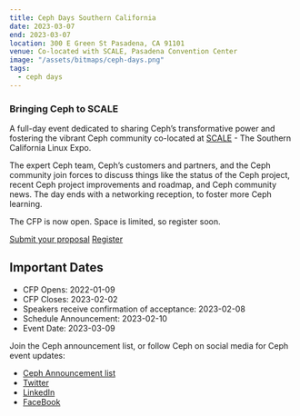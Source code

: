 ```yaml
---
title: Ceph Days Southern California
date: 2023-03-07
end: 2023-03-07
location: 300 E Green St Pasadena, CA 91101
venue: Co-located with SCALE, Pasadena Convention Center
image: "/assets/bitmaps/ceph-days.png"
tags:
  - ceph days
---
```


### Bringing Ceph to SCALE

A full-day event dedicated to sharing Ceph’s transformative power and fostering
the vibrant Ceph community co-located at <a
href="https://www.socallinuxexpo.org/scale/20x">SCALE</a> - The Southern
California Linux Expo.

The expert Ceph team, Ceph’s customers and partners, and the Ceph community
join forces to discuss things like the status of the Ceph project, recent Ceph
project improvements and roadmap, and Ceph community news. The day ends with
a networking reception, to foster more Ceph learning.

The CFP is now open. Space is limited, so register soon.

<a class="button" href="https://survey.zohopublic.com/zs/3UBUpC">Submit your proposal</a>
<a class="button" href="https://register.socallinuxexpo.org/reg6/">Register</a>

## Important Dates

- CFP Opens: 2022-01-09
- CFP Closes: 2023-02-02
- Speakers receive confirmation of acceptance: 2023-02-08
- Schedule Announcement: 2023-02-10
- Event Date: 2023-03-09

Join the Ceph announcement list, or follow Ceph on social media for Ceph event
updates:

- [Ceph Announcement list](https://lists.ceph.io/postorius/lists/ceph-announce.ceph.io/)
- [Twitter](https://twitter.com/ceph)
- [LinkedIn](https://www.linkedin.com/company/ceph/)
- [FaceBook](https://www.facebook.com/cephstorage/)
